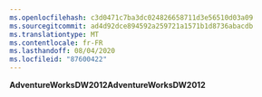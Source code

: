 ```yaml
---
ms.openlocfilehash: c3d0471c7ba3dc024826658711d3e56510d03a09
ms.sourcegitcommit: ad4d92dce894592a259721a1571b1d8736abacdb
ms.translationtype: MT
ms.contentlocale: fr-FR
ms.lasthandoff: 08/04/2020
ms.locfileid: "87600422"
---
```

<span data-ttu-id="24e82-101">**AdventureWorksDW2012**</span><span class="sxs-lookup"><span data-stu-id="24e82-101">**AdventureWorksDW2012**</span></span>
